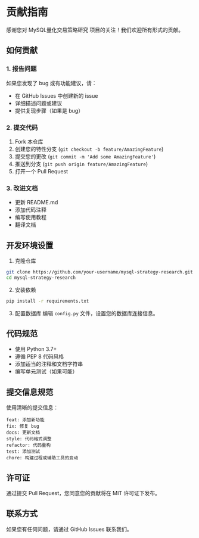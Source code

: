 # 贡献指南

感谢您对 MySQL量化交易策略研究 项目的关注！我们欢迎所有形式的贡献。

## 如何贡献

### 1. 报告问题
如果您发现了 bug 或有功能建议，请：
- 在 GitHub Issues 中创建新的 issue
- 详细描述问题或建议
- 提供复现步骤（如果是 bug）

### 2. 提交代码
1. Fork 本仓库
2. 创建您的特性分支 (`git checkout -b feature/AmazingFeature`)
3. 提交您的更改 (`git commit -m 'Add some AmazingFeature'`)
4. 推送到分支 (`git push origin feature/AmazingFeature`)
5. 打开一个 Pull Request

### 3. 改进文档
- 更新 README.md
- 添加代码注释
- 编写使用教程
- 翻译文档

## 开发环境设置

1. 克隆仓库
```bash
git clone https://github.com/your-username/mysql-strategy-research.git
cd mysql-strategy-research
```

2. 安装依赖
```bash
pip install -r requirements.txt
```

3. 配置数据库
编辑 `config.py` 文件，设置您的数据库连接信息。

## 代码规范

- 使用 Python 3.7+
- 遵循 PEP 8 代码风格
- 添加适当的注释和文档字符串
- 编写单元测试（如果可能）

## 提交信息规范

使用清晰的提交信息：
```
feat: 添加新功能
fix: 修复 bug
docs: 更新文档
style: 代码格式调整
refactor: 代码重构
test: 添加测试
chore: 构建过程或辅助工具的变动
```

## 许可证

通过提交 Pull Request，您同意您的贡献将在 MIT 许可证下发布。

## 联系方式

如果您有任何问题，请通过 GitHub Issues 联系我们。 